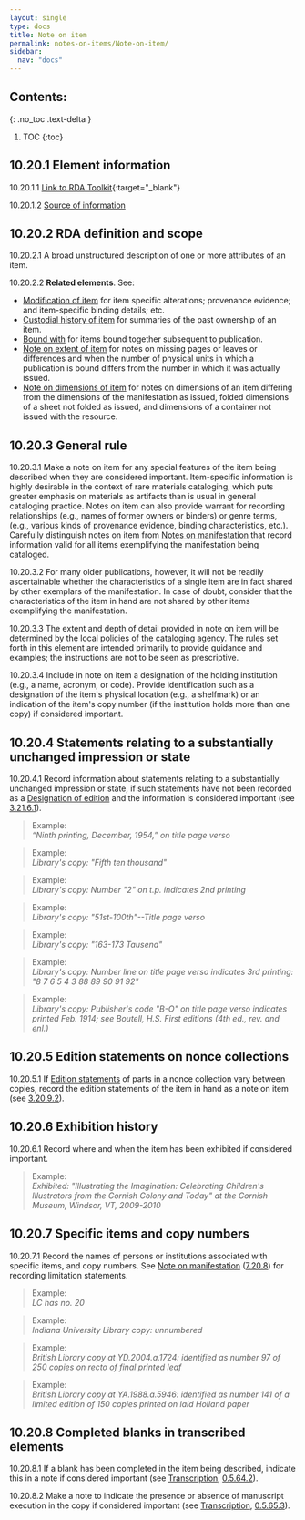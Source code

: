 ```yaml
---
layout: single
type: docs
title: Note on item
permalink: notes-on-items/Note-on-item/
sidebar:
  nav: "docs"
---
```


## Contents:
{: .no_toc .text-delta }

1. TOC
{:toc}

## 10.20.1 Element information

<a name="10.20.1.1">10.20.1.1</a> [Link to RDA Toolkit](https://docs.google.com/document/d/1JSf-40uCef9J2DL9e39146yMejO84KI92EpSADEgnYY/edit){:target="_blank"}

<a name="10.20.1.2">10.20.1.2</a> [Source of information](/DCRMR/notes-on-items/)

## 10.20.2 RDA definition and scope

<a name="10.20.2.1">10.20.2.1</a> A broad unstructured description of one or more attributes of an item.

<a name="10.20.2.2">10.20.2.2</a> **Related elements**. See:

+ [Modification of item](/DCRMR/notes-on-items/Modification-of-item/) for item specific alterations; provenance evidence; and item-specific binding details; etc.
+ [Custodial history of item](/DCRMR/notes-on-items/Custodial-history-of-item/) for summaries of the past ownership of an item.
+ [Bound with](/DCRMR/notes-on-items/Bound-with/) for items bound together subsequent to publication.
+ [Note on extent of item](/DCRMR/notes-on-items/Note-on-extent-of-item/) for notes on missing pages or leaves or differences and when the number of physical units in which a publication is bound differs from the number in which it was actually issued.
+ [Note on dimensions of item](/DCRMR/notes-on-items/Note-on-dimensions-of-item/) for notes on dimensions of an item differing from the dimensions of the manifestation as issued, folded dimensions of a sheet not folded as issued, and dimensions of a container not issued with the resource.

## 10.20.3 General rule

<a name="10.20.3.1">10.20.3.1</a> Make a note on item for any special features of the item being described when they are considered important. Item-specific information is highly desirable in the context of rare materials cataloging, which puts greater emphasis on materials as artifacts than is usual in general cataloging practice. Notes on item can also provide warrant for recording relationships (e.g., names of former owners or binders) or genre terms, (e.g., various kinds of provenance evidence, binding characteristics, etc.). Carefully distinguish notes on item from [Notes on manifestation](/DCRMR/other-notes/Note-on-manifestation/) that record information valid for all items exemplifying the manifestation being cataloged.

<a name="10.20.3.2">10.20.3.2</a> For many older publications, however, it will not be readily ascertainable whether the characteristics of a single item are in fact shared by other exemplars of the manifestation. In case of doubt, consider that the characteristics of the item in hand are not shared by other items exemplifying the manifestation.

<a name="10.20.3.3">10.20.3.3</a> The extent and depth of detail provided in note on item will be determined by the local policies of the cataloging agency. The rules set forth in this element are intended primarily to provide guidance and examples; the instructions are not to be seen as prescriptive.

<a name="10.20.3.4">10.20.3.4</a> Include in note on item a designation of the holding institution (e.g., a name, acronym, or code). Provide identification such as a designation of the item's physical location (e.g., a shelfmark) or an indication of the item's copy number (if the institution holds more than one copy) if considered important.

## 10.20.4 Statements relating to a substantially unchanged impression or state

<a name="10.20.4.1">10.20.4.1</a> Record information about statements relating to a substantially unchanged impression or state, if such statements have not been recorded as a [Designation of edition](/DCRMR/edition/Designation-of-edition/) and the information is considered important (see [3.21.6.1](/DCRMR/edition/Designation-of-edition/#3.21.6.1)).

>Example:  
><CITE>“Ninth printing, December, 1954,” on title page verso</CITE>

>Example:  
><CITE>Library's copy: "Fifth ten thousand"</CITE>

>Example:  
><CITE>Library's copy: Number "2" on t.p. indicates 2nd printing</CITE>

>Example:  
><CITE>Library's copy: "51st-100th"--Title page verso</CITE>

>Example:  
><CITE>Library's copy: "163-173 Tausend"</CITE>

>Example:  
><CITE>Library's copy: Number line on title page verso indicates 3rd printing: "8 7 6 5 4 3 88 89 90 91 92"</CITE>

>Example:  
><CITE>Library's copy: Publisher's code "B-O" on title page verso indicates printed Feb. 1914; see Boutell, H.S. First editions (4th ed., rev. and enl.)</CITE>

## 10.20.5 Edition statements on nonce collections

<a name="10.20.5.1">10.20.5.1</a> If [Edition statements](https://rbms-bsc.github.io/DCRMR/edition/Edition-statement/) of parts in a nonce collection vary between copies, record the edition statements of the item in hand as a note on item (see [3.20.9.2](/DCRMR/edition/Edition-statement/#3.20.9.2)).

## 10.20.6 Exhibition history

<a name="10.20.6.1">10.20.6.1</a> Record where and when the item has been exhibited if considered important.

>Example:  
><CITE>Exhibited: "Illustrating the Imagination: Celebrating Children's Illustrators from the Cornish Colony and Today" at the Cornish Museum, Windsor, VT, 2009-2010</CITE>

## 10.20.7 Specific items and copy numbers

<a name="10.20.7.1">10.20.7.1</a> Record the names of persons or institutions associated with specific items, and copy numbers.  See [Note on manifestation](/DCRMR/other-notes/Note-on-manifestation/) ([7.20.8](/DCRMR/other-notes/Note-on-manifestation/##7208-limitation-statements)) for recording limitation statements.

>Example:  
><CITE>LC has no. 20</CITE>

>Example:  
><CITE>Indiana University Library copy: unnumbered</CITE>

>Example:  
><CITE>British Library copy at YD.2004.a.1724: identified as number 97 of 250 copies on recto of final printed leaf</CITE>

>Example:  
><CITE>British Library copy at YA.1988.a.5946: identified as number 141 of a limited edition of 150 copies printed on laid Holland paper</CITE>

## 10.20.8 Completed blanks in transcribed elements

<a name="10.20.8.1">10.20.8.1</a> If a blank has been completed in the item being described, indicate this in a note if considered important (see [Transcription](/DCRMR/general-rules/Transcription/), [0.5.64.2](/DCRMR/general-rules/Transcription/#0.5.64.2)).

<a name="10.20.8.2">10.20.8.2</a> Make a note to indicate the presence or absence of manuscript execution in the copy if considered important (see [Transcription](/DCRMR/general-rules/Transcription/), [0.5.65.3](/DCRMR/general-rules/Transcription/#0.5.65.3)).